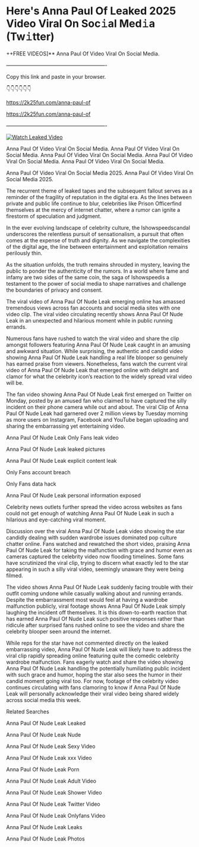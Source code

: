 # Here's Anna Paul Of Leaked 2025 Video Viral On Soc𝚒al Med𝚒a (Tw𝚒tter)

++FREE VIDEOS]** Anna Paul Of Video Viral On Social Media.

———————————————————-

Copy this link and paste in your browser.

👇👇👇👇👇👇

https://2k25fun.com/anna-paul-of

https://2k25fun.com/anna-paul-of

———————————————————-

[![Watch Leaked Video](https://miro.medium.com/v2/resize:fit:828/format:webp/1*cilzJN44JGOrTw9NJCrNHA.gif "Watch Leaked Video")](https://2k25fun.com/anna-paul-of)

Anna Paul Of Video Viral On Social Media. Anna Paul Of Video Viral On Social Media. Anna Paul Of Video Viral On Social Media. Anna Paul Of Video Viral On Social Media. Anna Paul Of Video Viral On Social Media.

Anna Paul Of Video Viral On Social Media 2025. Anna Paul Of Video Viral On Social Media 2025.

The recurrent theme of leaked tapes and the subsequent fallout serves as a reminder of the fragility of reputation in the digital era. As the lines between private and public life continue to blur, celebrities like Prison Officerfind themselves at the mercy of internet chatter, where a rumor can ignite a firestorm of speculation and judgment.

In the ever evolving landscape of celebrity culture, the Ishowspeedscandal underscores the relentless pursuit of sensationalism, a pursuit that often comes at the expense of truth and dignity. As we navigate the complexities of the digital age, the line between entertainment and exploitation remains perilously thin.

As the situation unfolds, the truth remains shrouded in mystery, leaving the public to ponder the authenticity of the rumors. In a world where fame and infamy are two sides of the same coin, the saga of Ishowspeedis a testament to the power of social media to shape narratives and challenge the boundaries of privacy and consent.

The viral video of Anna Paul Of Nude Leak emerging online has amassed tremendous views across fan accounts and social media sites with one video clip. The viral video circulating recently shows Anna Paul Of Nude Leak in an unexpected and hilarious moment while in public running errands.

Numerous fans have rushed to watch the viral video and share the clip amongst followers featuring Anna Paul Of Nude Leak caught in an amusing and awkward situation. While surprising, the authentic and candid video showing Anna Paul Of Nude Leak handling a real life blooper so genuinely has earned praise from viewers. Nonetheless, fans watch the current viral video of Anna Paul Of Nude Leak that emerged online with delight and clamor for what the celebrity icon’s reaction to the widely spread viral video will be.

The fan video showing Anna Paul Of Nude Leak first emerged on Twitter on Monday, posted by an amused fan who claimed to have captured the silly incident on their phone camera while out and about. The viral Clip of Anna Paul Of Nude Leak had garnered over 2 million views by Tuesday morning as more users on Instagram, Facebook and YouTube began uploading and sharing the embarrassing yet entertaining video.

Anna Paul Of Nude Leak Only Fans leak video

Anna Paul Of Nude Leak leaked pictures

Anna Paul Of Nude Leak explicit content leak

Only Fans account breach

Only Fans data hack

Anna Paul Of Nude Leak personal information exposed

Celebrity news outlets further spread the video across websites as fans could not get enough of watching Anna Paul Of Nude Leak in such a hilarious and eye-catching viral moment.

Discussion over the viral Anna Paul Of Nude Leak video showing the star candidly dealing with sudden wardrobe issues dominated pop culture chatter online. Fans watched and rewatched the short video, praising Anna Paul Of Nude Leak for taking the malfunction with grace and humor even as cameras captured the celebrity video now flooding timelines. Some fans have scrutinized the viral clip, trying to discern what exactly led to the star appearing in such a silly viral video, seemingly unaware they were being filmed.

The video shows Anna Paul Of Nude Leak suddenly facing trouble with their outfit coming undone while casually walking about and running errands. Despite the embarrassment most would feel at having a wardrobe malfunction publicly, viral footage shows Anna Paul Of Nude Leak simply laughing the incident off themselves. It is this down-to-earth reaction that has earned Anna Paul Of Nude Leak such positive responses rather than ridicule after surprised fans rushed online to see the video and share the celebrity blooper seen around the internet.

While reps for the star have not commented directly on the leaked embarrassing video, Anna Paul Of Nude Leak will likely have to address the viral clip rapidly spreading online featuring quite the comedic celebrity wardrobe malfunction. Fans eagerly watch and share the video showing Anna Paul Of Nude Leak handling the potentially humiliating public incident with such grace and humor, hoping the star also sees the humor in their candid moment going viral too. For now, footage of the celebrity video continues circulating with fans clamoring to know if Anna Paul Of Nude Leak will personally acknowledge their viral video being shared widely across social media this week.

Related Searches

Anna Paul Of Nude Leak Leaked

Anna Paul Of Nude Leak Nude

Anna Paul Of Nude Leak Sexy Video

Anna Paul Of Nude Leak xxx Video

Anna Paul Of Nude Leak Porn

Anna Paul Of Nude Leak Adult Video

Anna Paul Of Nude Leak Shower Video

Anna Paul Of Nude Leak Twitter Video

Anna Paul Of Nude Leak Onlyfans Video

Anna Paul Of Nude Leak Leaks

Anna Paul Of Nude Leak Photos